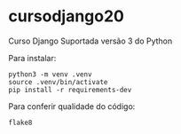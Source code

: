 # cursodjango20
Curso Django
Suportada versão 3 do Python

Para instalar:

```console
python3 -m venv .venv
source .venv/bin/activate
pip install -r requirements-dev
```

Para conferir qualidade do código:
```console
flake8
```